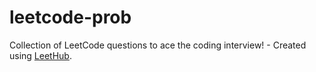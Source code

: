# leetcode-prob
Collection of LeetCode questions to ace the coding interview! - Created using [LeetHub](https://github.com/QasimWani/LeetHub).
